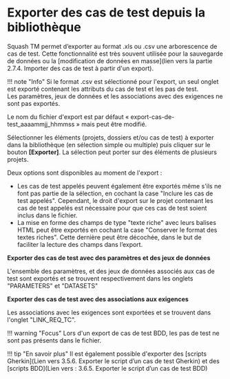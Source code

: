 
# Exporter des cas de test depuis la bibliothèque 


Squash TM permet d’exporter au format .xls ou .csv une arborescence de cas de test. Cette fonctionnalité est très souvent utilisée pour la sauvegarde de données ou la [modification de données en masse](lien vers la partie 2.7.4. Importer des cas de test à partir d'un export).

!!! note "Info"
	Si le format .csv est sélectionné pour l'export, un seul onglet est exporté contenant les attributs du cas de test et les pas de test. <br/>Les paramètres, jeux de données et les associations avec des exigences ne sont pas exportés.

Le nom du fichier d'export est par défaut  « export-cas-de-test_aaaammjj_hhmmss » mais peut être modifié.

Sélectionner les éléments (projets, dossiers et/ou cas de test) à exporter dans la bibliothèque (en sélection simple ou multiple) puis cliquer sur le bouton **[Exporter]**. La sélection peut porter sur des éléments de plusieurs projets. 

Deux options sont disponibles au moment de l'export : 

- Les cas de test appelés peuvent également être exportés même s'ils ne font pas partie de la sélection, en cochant la case "Inclure les cas de test appelés". Cependant, le droit d'export sur le projet contenant les cas de test appelés est nécessaire pour que ces cas de test soient inclus dans le fichier.
- La mise en forme des champs de type "texte riche" avec leurs balises HTML peut être exportés en cochant la case "Conserver le format des textes riches". Cette dernière peut être décochée, dans le but de faciliter la lecture des champs dans  l’export.


**Exporter des cas de test avec des paramètres et des jeux de données**

L'ensemble des paramètres, et des jeux de données associés aux cas de test sont exportés et se trouvent respectivement dans les onglets "PARAMETERS" et "DATASETS"

**Exporter des cas de test avec des associations aux exigences**

Les associations avec les exigences sont exportées et se trouvent dans l'onglet "LINK_REQ_TC".

!!! warning "Focus"
	Lors d'un export de cas de test BDD, les pas de test ne sont pas présents dans le fichier.
	
!!! tip "En savoir plus"
	Il est également possible d'exporter des [scripts Gherkin](Lien vers 3.5.6. Exporter le script d’un cas de test Gherkin) et des [scripts BDD](Lien vers : 3.6.5. Exporter le script d’un cas de test BDD)
